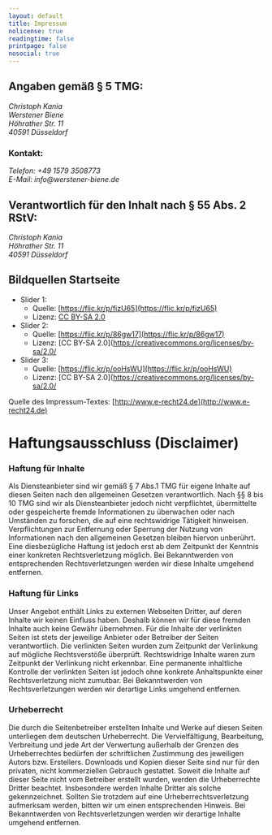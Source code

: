 ```yaml
---
layout: default
title: Impressum
nolicense: true
readingtime: false
printpage: false
nosocial: true
---
```


## Angaben gemäß § 5 TMG:

<address>Christoph Kania<br/>
Werstener Biene<br/>
Höhrather Str. 11<br/>
40591 Düsseldorf
</address>

### Kontakt:
<address>Telefon: 	+49 1579 3508773<br/>
E-Mail: 	info@werstener-biene.de</address>

## Verantwortlich für den Inhalt nach § 55 Abs. 2 RStV:

<address>Christoph Kania<br/>
Höhrather Str. 11<br/>
40591 Düsseldorf</address>

## Bildquellen Startseite

* Slider 1: 
    * Quelle: [https://flic.kr/p/fizU65](https://flic.kr/p/fizU65)
    * Lizenz: [CC BY-SA 2.0](https://creativecommons.org/licenses/by-sa/2.0/)
* Slider 2: 
    * Quelle: [https://flic.kr/p/86gw17](https://flic.kr/p/86gw17)
    * Lizenz: [CC BY-SA 2.0](https://creativecommons.org/licenses/by-sa/2.0/
* Slider 3: 
    * Quelle: [https://flic.kr/p/ooHsWU](https://flic.kr/p/ooHsWU)
    * Lizenz: [CC BY-SA 2.0](https://creativecommons.org/licenses/by-sa/2.0/

Quelle des Impressum-Textes: [http://www.e-recht24.de](http://www.e-recht24.de)

# Haftungsausschluss (Disclaimer)

### Haftung für Inhalte

Als Diensteanbieter sind wir gemäß § 7 Abs.1 TMG für eigene Inhalte auf diesen Seiten nach den allgemeinen Gesetzen verantwortlich. Nach §§ 8 bis 10 TMG sind wir als Diensteanbieter jedoch nicht verpflichtet, übermittelte oder gespeicherte fremde Informationen zu überwachen oder nach Umständen zu forschen, die auf eine rechtswidrige Tätigkeit hinweisen. Verpflichtungen zur Entfernung oder Sperrung der Nutzung von Informationen nach den allgemeinen Gesetzen bleiben hiervon unberührt. Eine diesbezügliche Haftung ist jedoch erst ab dem Zeitpunkt der Kenntnis einer konkreten Rechtsverletzung möglich. Bei Bekanntwerden von entsprechenden Rechtsverletzungen werden wir diese Inhalte umgehend entfernen.

### Haftung für Links

Unser Angebot enthält Links zu externen Webseiten Dritter, auf deren Inhalte wir keinen Einfluss haben. Deshalb können wir für diese fremden Inhalte auch keine Gewähr übernehmen. Für die Inhalte der verlinkten Seiten ist stets der jeweilige Anbieter oder Betreiber der Seiten verantwortlich. Die verlinkten Seiten wurden zum Zeitpunkt der Verlinkung auf mögliche Rechtsverstöße überprüft. Rechtswidrige Inhalte waren zum Zeitpunkt der Verlinkung nicht erkennbar. Eine permanente inhaltliche Kontrolle der verlinkten Seiten ist jedoch ohne konkrete Anhaltspunkte einer Rechtsverletzung nicht zumutbar. Bei Bekanntwerden von Rechtsverletzungen werden wir derartige Links umgehend entfernen.

### Urheberrecht

Die durch die Seitenbetreiber erstellten Inhalte und Werke auf diesen Seiten unterliegen dem deutschen Urheberrecht. Die Vervielfältigung, Bearbeitung, Verbreitung und jede Art der Verwertung außerhalb der Grenzen des Urheberrechtes bedürfen der schriftlichen Zustimmung des jeweiligen Autors bzw. Erstellers. Downloads und Kopien dieser Seite sind nur für den privaten, nicht kommerziellen Gebrauch gestattet. Soweit die Inhalte auf dieser Seite nicht vom Betreiber erstellt wurden, werden die Urheberrechte Dritter beachtet. Insbesondere werden Inhalte Dritter als solche gekennzeichnet. Sollten Sie trotzdem auf eine Urheberrechtsverletzung aufmerksam werden, bitten wir um einen entsprechenden Hinweis. Bei Bekanntwerden von Rechtsverletzungen werden wir derartige Inhalte umgehend entfernen.